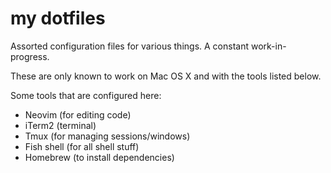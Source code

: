 # my dotfiles

Assorted configuration files for various things. A constant work-in-progress.

These are only known to work on Mac OS X and with the tools listed below.

Some tools that are configured here:
- Neovim (for editing code)
- iTerm2 (terminal)
- Tmux (for managing sessions/windows)
- Fish shell (for all shell stuff)
- Homebrew (to install dependencies)
